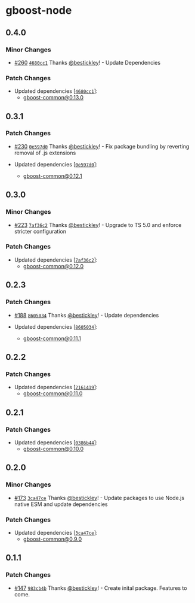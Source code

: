 # gboost-node

## 0.4.0

### Minor Changes

- [#260](https://github.com/awslabs/green-boost/pull/260) [`4680cc1`](https://github.com/awslabs/green-boost/commit/4680cc1e2290e5838f4b613980b48591683dbe99) Thanks [@bestickley](https://github.com/bestickley)! - Update Dependencies

### Patch Changes

- Updated dependencies [[`4680cc1`](https://github.com/awslabs/green-boost/commit/4680cc1e2290e5838f4b613980b48591683dbe99)]:
  - gboost-common@0.13.0

## 0.3.1

### Patch Changes

- [#230](https://github.com/awslabs/green-boost/pull/230) [`0e597d0`](https://github.com/awslabs/green-boost/commit/0e597d04f2322cf0f56ec84d949c9c2f5e8d50f7) Thanks [@bestickley](https://github.com/bestickley)! - Fix package bundling by reverting removal of .js extensions

- Updated dependencies [[`0e597d0`](https://github.com/awslabs/green-boost/commit/0e597d04f2322cf0f56ec84d949c9c2f5e8d50f7)]:
  - gboost-common@0.12.1

## 0.3.0

### Minor Changes

- [#223](https://github.com/awslabs/green-boost/pull/223) [`7af36c2`](https://github.com/awslabs/green-boost/commit/7af36c286852e66435335e33d941d51ed06587a5) Thanks [@bestickley](https://github.com/bestickley)! - Upgrade to TS 5.0 and enforce stricter configuration

### Patch Changes

- Updated dependencies [[`7af36c2`](https://github.com/awslabs/green-boost/commit/7af36c286852e66435335e33d941d51ed06587a5)]:
  - gboost-common@0.12.0

## 0.2.3

### Patch Changes

- [#188](https://github.com/awslabs/green-boost/pull/188) [`8605034`](https://github.com/awslabs/green-boost/commit/86050348f2cd022acbe433a33cae83f048a4283e) Thanks [@bestickley](https://github.com/bestickley)! - Update dependencies

- Updated dependencies [[`8605034`](https://github.com/awslabs/green-boost/commit/86050348f2cd022acbe433a33cae83f048a4283e)]:
  - gboost-common@0.11.1

## 0.2.2

### Patch Changes

- Updated dependencies [[`2161419`](https://github.com/awslabs/green-boost/commit/21614193f619eecda922ea60bab82e5de15210f9)]:
  - gboost-common@0.11.0

## 0.2.1

### Patch Changes

- Updated dependencies [[`0386b44`](https://github.com/awslabs/green-boost/commit/0386b44f30a80e3d62a2f5445a24162648e10fcb)]:
  - gboost-common@0.10.0

## 0.2.0

### Minor Changes

- [#173](https://github.com/awslabs/green-boost/pull/173) [`3ca47ce`](https://github.com/awslabs/green-boost/commit/3ca47cec0b8e428782980f2dbba6cb02ac3b1314) Thanks [@bestickley](https://github.com/bestickley)! - Update packages to use Node.js native ESM and update dependencies

### Patch Changes

- Updated dependencies [[`3ca47ce`](https://github.com/awslabs/green-boost/commit/3ca47cec0b8e428782980f2dbba6cb02ac3b1314)]:
  - gboost-common@0.9.0

## 0.1.1

### Patch Changes

- [#147](https://github.com/awslabs/green-boost/pull/147) [`983cb4b`](https://github.com/awslabs/green-boost/commit/983cb4b26fbb40b3d0b694a091e177094d3a8f25) Thanks [@bestickley](https://github.com/bestickley)! - Create inital package. Features to come.
